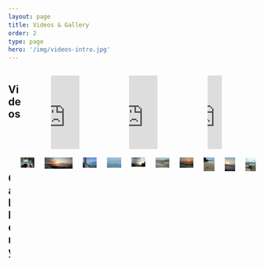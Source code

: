 ```yaml
---
layout: page
title: Videos & Gallery
order: 2
type: page
hero: '/img/videos-intro.jpg'
---
```


<div class="container">
    <section class="section">
        <div class="columns is-multiline">
            <div class="column is-12">
                <h2 class="title is-4 brand">Videos</h2>
            </div>
            <div class="column is-6-tablet is-4-desktop">
                <figure class="image is-16by9 video-container">
                    <iframe width="100%" src="https://www.youtube.com/embed/phOL6X9mrnw?rel=0&wmode=transparent" frameborder="0" allowfullscreen itemprop="video"></iframe>
                </figure>
            </div>
            <div class="column is-6-tablet is-4-desktop">
                <figure class="image is-16by9 video-container">
                    <iframe width="100%" src="https://www.youtube.com/embed/IWag1WtA4ao?rel=0&wmode=transparent" frameborder="0" allowfullscreen itemprop="video"></iframe>
                </figure>
            </div>
            <div class="column is-6-tablet is-4-desktop">
                <figure class="image is-16by9 video-container">
                    <iframe width="50%" src="https://www.youtube.com/embed/5DETSD7tbeQ?rel=0&wmode=transparent" frameborder="0" allowfullscreen itemprop="video"></iframe>
                </figure>
            </div>
        </div>
    </section>
    <section class="section">
        <div class="columns is-multiline">
            <div class="column is-12">
                <h2 class="title is-4 brand">Gallery</h2>
            </div>
            <div class="column is-4-desktop is-6-tablet">
                <img src="/img/gallery1.jpg" alt="Aghia Anna Orkos House Gallery">
            </div>
            <div class="column is-4-desktop is-6-tablet">
                <img src="/img/gallery2.jpg" alt="Sunset from the top balcony Orkos House Gallery">
            </div>
            <div class="column is-4-desktop is-6-tablet">
                <img src="/img/gallery3.jpg" alt="View South from Avali Taverna, Aghios Prokopios Orkos House Gallery">
            </div>
            <div class="column is-4-desktop is-6-tablet">
                <img src="/img/gallery4.jpg" alt="Paros View from balcony Orkos House Gallery">
            </div>
            <div class="column is-4-desktop is-6-tablet">
                <img src="/img/gallery5.jpg" alt="Sunset on Parthenos beach Orkos House Gallery">
            </div>
            <div class="column is-4-desktop is-6-tablet">
                <img src="/img/gallery6.jpg" alt="View across Mikri Vigla back to house Orkos House Gallery">
            </div>
            <div class="column is-4-desktop is-6-tablet">
                <img src="/img/gallery7.jpg" alt="Another sunset Orkos House Gallery">
            </div>
            <div class="column is-4-desktop is-6-tablet">
                <img src="/img/gallery8.jpg" alt="Beach below house Orkos House Gallery">
            </div>
            <div class="column is-4-desktop is-6-tablet">
                <img src="/img/gallery9.jpg" alt="Sunset from lower balcony Orkos House Gallery">
            </div>
            <div class="column is-4-desktop is-6-tablet">
                <img src="/img/gallery10.jpg" alt="View south from Mikri Vigla Rock Orkos House Gallery">
            </div>
        </div>
    </section>
</div>